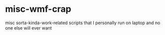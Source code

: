 # misc-wmf-crap
misc sorta-kinda-work-related scripts that I personally run on laptop and no one else will ever want
